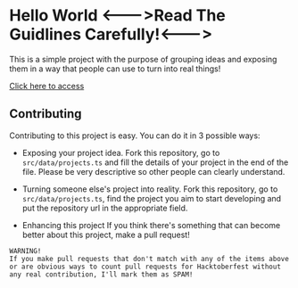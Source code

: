 # Hello World <--->Read The Guidlines Carefully!<--->

This is a simple project with the purpose of grouping ideas and exposing them in a way that people can use to turn into real things!</p>

[Click here to access](https://aletaschner.github.io/HacktoberFest2019-ProjectIdeas/)

## Contributing
 Contributing to this project is easy. You can do it in 3 possible ways:

- Exposing your project idea.
Fork this repository, go to `src/data/projects.ts` and fill the details of your project in the end of the file. Please be very descriptive so other people can clearly understand.</p>    
- Turning someone else's project into reality.
Fork this repository, go to `src/data/projects.ts`, find the project you aim to start developing and put the repository url in the appropriate field.</p>
- Enhancing this project
If you think there's something that can become better about this project, make a pull request!

```
WARNING! 
If you make pull requests that don't match with any of the items above or are obvious ways to count pull requests for Hacktoberfest without any real contribution, I'll mark them as SPAM!
```
